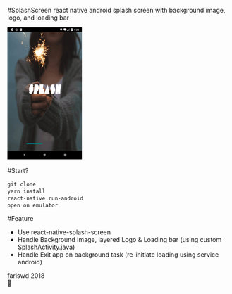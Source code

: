 #SplashScreen
react native android splash screen with background image, logo, and loading bar

<img src="https://raw.githubusercontent.com/fariswd/splashscreen/master/ss.png" height="300">

#Start?
```
git clone
yarn install
react-native run-android
open on emulator
```

#Feature
- Use react-native-splash-screen
- Handle Background Image, layered Logo & Loading bar (using custom SplashActivity.java)
- Handle Exit app on background task (re-initiate loading using service android)

fariswd 2018  
:rocket: